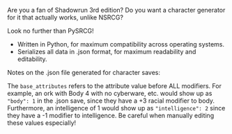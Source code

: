 Are you a fan of Shadowrun 3rd edition? Do you want a character generator for it that actually works, unlike NSRCG?

Look no further than PySRCG!
* Written in Python, for maximum compatibility across operating systems.
* Serializes all data in .json format, for maximum readability and editability.

Notes on the .json file generated for character saves:

The `base_attributes` refers to the attribute value before ALL modifiers. 
For example, an ork with Body 4 with no cyberware, etc. would show up as `"body": 1` in the .json save, since they have
a +3 racial modifier to body.
Furthermore, an intelligence of 1 would show up as `"intelligence": 2` since they have a -1 modifier to intelligence.
Be careful when manually editing these values especially!
